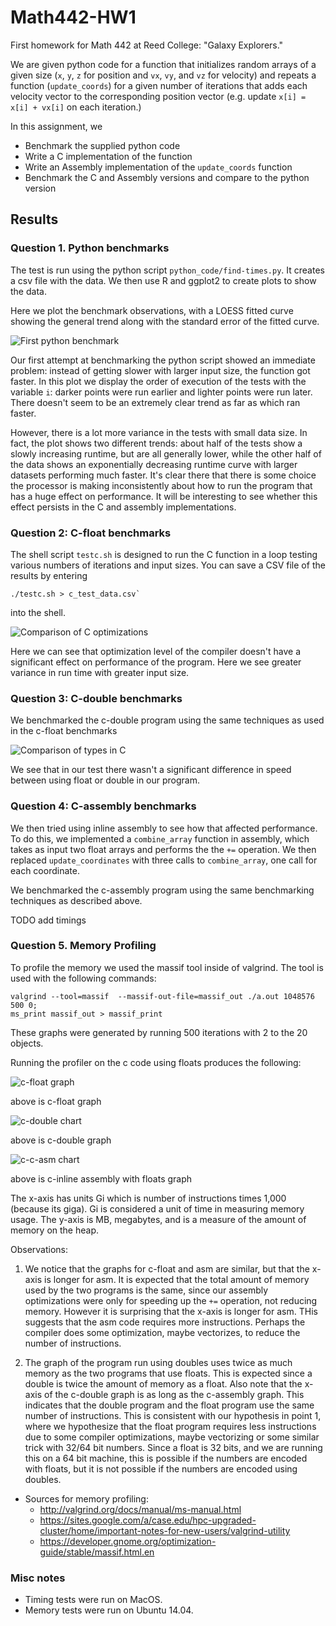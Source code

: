 # Math442-HW1
First homework for Math 442 at Reed College: "Galaxy Explorers."

We are given python code for a function that initializes random arrays of a given
size (`x`, `y`, `z` for position and `vx`, `vy`, and `vz` for velocity) and
repeats a function (`update_coords`) for a given number of iterations that adds
each velocity vector to the corresponding position vector (e.g. update
`x[i] = x[i] + vx[i]` on each iteration.)

In this assignment, we

- Benchmark the supplied python code
- Write a C implementation of the function
- Write an Assembly implementation of the `update_coords` function
- Benchmark the C and Assembly versions and compare to the python version

## Results

### Question 1. Python benchmarks

The test is run using the python script `python_code/find-times.py`. 
It creates a csv file with the data.
We then use R and ggplot2 to create plots to show the data.

Here we plot the benchmark observations, with a LOESS fitted curve showing the
general trend along with the standard error of the fitted curve.


![First python benchmark](https://raw.githubusercontent.com/wjones127/Math442-HW1/master/data_analysis/original_python_benchmark.jpeg)

Our first attempt at benchmarking the python script showed an immediate problem:
instead of getting slower with larger input size, the function got faster. In this
plot we display the order of execution of the tests with the variable `i`:
darker points were run earlier and lighter points were run later. There doesn't
seem to be an extremely clear trend as far as which ran faster.

However, there is a lot more variance in the tests with small data size. In fact,
the plot shows two different trends: about half of the tests show a slowly
increasing runtime, but are all generally lower, while the other half of the
data shows an exponentially decreasing runtime curve with larger datasets
performing much faster. It's clear there that there is some choice the processor
is making inconsistently about how to run the program that has a huge effect
on performance. It will be interesting to see whether this effect persists in
the C and assembly implementations.

### Question 2: C-float benchmarks

The shell script `testc.sh` is designed to run the C function in a loop testing
various numbers of iterations and input sizes. You can save a CSV file of the
results by entering 
```{sh}
./testc.sh > c_test_data.csv` 
```
into the shell.

![Comparison of C optimizations](https://raw.githubusercontent.com/wjones127/Math442-HW1/master/c_code/c_optimizations.png)

Here we can see that optimization level of the compiler doesn't have a significant
effect on performance of the program. Here we see greater variance in run time
with greater input size.

### Question 3: C-double benchmarks
We benchmarked the c-double program using the same techniques as used in the c-float benchmarks

![Comparison of types in C](https://raw.githubusercontent.com/wjones127/Math442-HW1/master/c_code/c_type.png)

We see that in our test there wasn't a significant difference in speed between using float or double in our program.

### Question 4: C-assembly benchmarks
We then tried using inline assembly to see how that affected performance. 
To do this, we implemented a `combine_array` function in assembly, which takes as input two float arrays and performs the the `+=` operation.
We then replaced `update_coordinates` with three calls to `combine_array`, one call for each coordinate. 

We benchmarked the c-assembly program using the same benchmarking techniques as described above.

TODO add timings

### Question 5. Memory Profiling
To profile the memory we used the massif tool inside of valgrind.
The tool is used with the following commands:
```
valgrind --tool=massif  --massif-out-file=massif_out ./a.out 1048576 500 0;
ms_print massif_out > massif_print
```
These graphs were generated by running 500 iterations with 2 to the 20 objects. 

Running the profiler on the c code using floats produces the following:

![c-float graph](https://raw.githubusercontent.com/wjones127/Math442-HW1/master/memory_analysis/massif_graph_c_float.png)

above is c-float graph

![c-double chart](https://raw.githubusercontent.com/wjones127/Math442-HW1/master/memory_analysis/massif_graph_c_double.png)

above is c-double graph

![c-c-asm chart](https://raw.githubusercontent.com/wjones127/Math442-HW1/master/memory_analysis/massif_graph_asm.png)

above is c-inline assembly with floats graph

The x-axis has units Gi which is number of instructions times 1,000 (because its giga).
Gi is considered a unit of time in measuring memory usage. 
The y-axis is MB, megabytes, and is a measure of the amount of memory on the heap.

Observations: 

1. We notice that the graphs for c-float and asm are similar, but that the x-axis is longer for asm. 
It is expected that the total amount of memory used by the two programs is the same, since our assembly optimizations were only for speeding up the `+=` operation, not reducing memory. However it is surprising that the x-axis is longer for asm. THis suggests that the asm code requires more instructions. Perhaps the compiler does some optimization, maybe vectorizes, to reduce the number of instructions.

1. The graph of the program run using doubles uses twice as much memory as the two programs that use floats. This is expected since a double is twice the amount of memory as a float. Also note that the x-axis of the c-double graph is as long as the c-assembly graph. This indicates that the double program and the float program use the same number of instructions. This is consistent with our hypothesis in point 1, where we hypothesize that the float program requires less instructions due to some compiler optimizations, maybe vectorizing or some similar trick with 32/64 bit numbers. Since a float is 32 bits, and we are running this on a 64 bit machine, this is possible if the numbers are encoded with floats, but it is not possible if the numbers are encoded using doubles. 

- Sources for memory profiling:
    - http://valgrind.org/docs/manual/ms-manual.html
    - https://sites.google.com/a/case.edu/hpc-upgraded-cluster/home/important-notes-for-new-users/valgrind-utility
    - https://developer.gnome.org/optimization-guide/stable/massif.html.en

### Misc notes
- Timing tests were run on MacOS.
- Memory tests were run on Ubuntu 14.04. 


